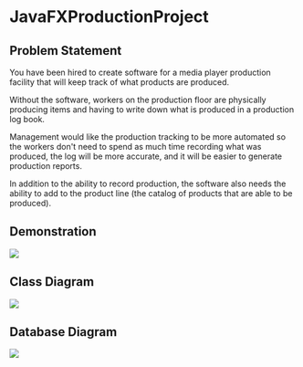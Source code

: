 # JavaFXProductionProject
## Problem Statement
You have been hired to create software for a media player production facility that will keep track of what products are produced.

Without the software, workers on the production floor are physically producing items and having to write down what is produced in a production log book.

Management would like the production tracking to be more automated so the workers don't need to spend as much time recording what was produced, the log will be more accurate, and it will be easier to generate production reports.

In addition to the ability to record production, the software also needs the ability to add to the product line (the catalog of products that are able to be produced).

## Demonstration
<image src = "https://media4.giphy.com/media/7oJ2K9zrAyHFXTszc9/giphy.gif" >
  
## Class Diagram
<image src= "https://github.com/LBThree/JavaFXProductionProject/blob/master/docs/Diagrams/Top-Level%20Package.png">

## Database Diagram
<image src = "https://github.com/LBThree/JavaFXProductionProject/blob/master/docs/Diagrams/INVENTORYDATABASE.png">
